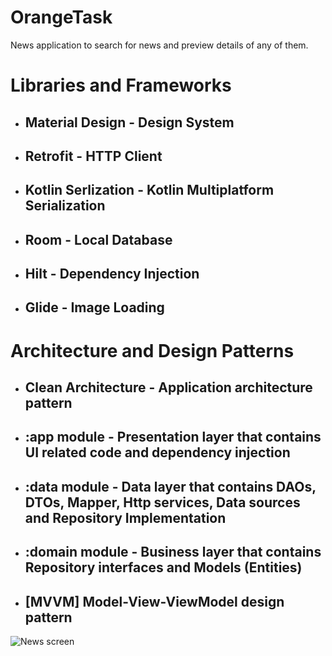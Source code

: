 # OrangeTask
News application to search for news and preview details of any of them.

# Libraries and Frameworks
- ## Material Design - Design System
* ## Retrofit - HTTP Client
+ ## Kotlin Serlization - Kotlin Multiplatform Serialization
- ## Room - Local Database
- ## Hilt - Dependency Injection
- ## Glide - Image Loading

# Architecture and Design Patterns
- ## Clean Architecture - Application architecture pattern
* ## :app module - Presentation layer that contains UI related code and dependency injection
+ ## :data module - Data layer that contains DAOs, DTOs, Mapper, Http services, Data sources and Repository Implementation
+ ## :domain module - Business layer that contains Repository interfaces and Models (Entities)
+ ## [MVVM] Model-View-ViewModel design pattern

![News screen](8a637ccf-368f-43db-80aa-64bdeeba4151.jpeg")
